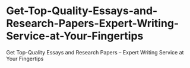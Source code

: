 # Get-Top-Quality-Essays-and-Research-Papers-Expert-Writing-Service-at-Your-Fingertips
Get Top-Quality Essays and Research Papers – Expert Writing Service at Your Fingertips
